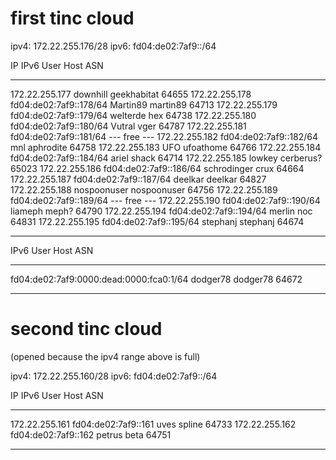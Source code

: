 first tinc cloud 
================

ipv4: 172.22.255.176/28
ipv6: fd04:de02:7af9::/64 

IP              IPv6                    User         Host         ASN
--------------  ----------------------  ---------    -----------  -----
172.22.255.177                          downhill     geekhabitat  64655
172.22.255.178  fd04:de02:7af9::178/64  Martin89     martin89     64713
172.22.255.179  fd04:de02:7af9::179/64  welterde     hex          64738
172.22.255.180  fd04:de02:7af9::180/64  Vutral       vger         64787
172.22.255.181  fd04:de02:7af9::181/64         --- free ---
172.22.255.182  fd04:de02:7af9::182/64  mnl          aphrodite    64758
172.22.255.183                          UFO          ufoathome    64766
172.22.255.184  fd04:de02:7af9::184/64  ariel        shack        64714
172.22.255.185                          lowkey       cerberus?    65023
172.22.255.186  fd04:de02:7af9::186/64  schrodinger  crux         64664
172.22.255.187  fd04:de02:7af9::187/64  deelkar      deelkar      64827
172.22.255.188                          nospoonuser  nospoonuser  64756
172.22.255.189  fd04:de02:7af9::189/64         --- free ---
172.22.255.190  fd04:de02:7af9::190/64  liameph      meph?        64790
172.22.255.194  fd04:de02:7af9::194/64  merlin       noc          64831
172.22.255.195  fd04:de02:7af9::195/64  stephanj     stephanj     64674
--------------  ----------------------  ---------    -----------  -----

IPv6                                     User      Host      ASN
---------------------------------------  --------  --------  -----
fd04:de02:7af9:0000:dead:0000:fca0:1/64  dodger78  dodger78  64672
---------------------------------------  --------  --------  -----

second tinc cloud 
=================
(opened because the ipv4 range above is full)

ipv4: 172.22.255.160/28
ipv6: fd04:de02:7af9::/64
 
IP              IPv6                 User         Host         ASN
--------------  -------------------  ---------    -----------  -----
172.22.255.161  fd04:de02:7af9::161  uves         spline       64733
172.22.255.162  fd04:de02:7af9::162  petrus       beta         64751
--------------  -------------------  ---------    -----------  -----

